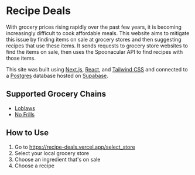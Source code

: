# Recipe Deals

With grocery prices rising rapidly over the past few years, it is becoming increasingly difficult to cook affordable meals. This website aims to mitigate this issue by finding items on sale at grocery stores and then suggesting recipes that use these items. It sends requests to grocery store websites to find the items on sale, then uses the Spoonacular API to find recipes with those items.

This site was built using [Next.js](https://nextjs.org/), [React](https://react.dev/), and [Tailwind CSS](https://tailwindcss.com/) and connected to a [Postgres](https://www.postgresql.org/) database hosted on [Supabase](https://supabase.com/).

## Supported Grocery Chains
- [Loblaws](https://www.loblaws.ca/)
- [No Frills](https://www.nofrills.ca/)

## How to Use
1. Go to https://recipe-deals.vercel.app/select_store
2. Select your local grocery store
3. Choose an ingredient that's on sale
4. Choose a recipe

